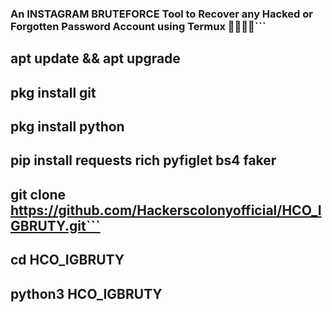 ### An INSTAGRAM BRUTEFORCE Tool to Recover any Hacked or Forgotten Password Account using Termux 👨🏼‍💻🎩```

## apt update && apt upgrade

## pkg install git

## pkg install python

## pip install requests rich pyfiglet bs4 faker

## git clone https://github.com/Hackerscolonyofficial/HCO_IGBRUTY.git```

## cd HCO_IGBRUTY

## python3 HCO_IGBRUTY


